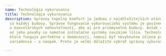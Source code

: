 ```yaml
---
name: Technológia vykurovania
title: Technológia vykurovania
description: Správny tepelný komfort je jednou z najdôležitejších otázok týkajúcich
  sa každej budovy. Správne fungovanie vykurovacieho systému je povinné pre súkromné
  a kancelárskych nehnuteľností, ako aj pre priemyselné budovy. Avšak v závislosti
  od jeho povahy sa samotné inštalačné systémy navzájom líšia. Technológia vykurovania,
  ktorá funguje perfektne v domácnosti, nemusí byť nevyhnutne účinná pre priemyselné
  zariadenia – a naopak. Preto je veľmi dôležité vybrať správny vykurovací systém.

---
```

